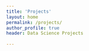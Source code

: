 ```yaml
---
title: 'Projects'
layout: home
permalink: /projects/
author_profile: true
header: Data Science Projects
  
---
```

